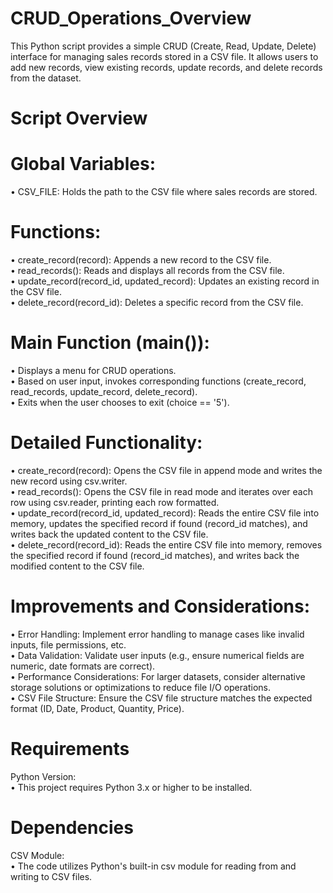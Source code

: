 # CRUD_Operations_Overview
This Python script provides a simple CRUD (Create, Read, Update, Delete) interface for managing sales records stored in a CSV file. It allows users to add new records, view existing records, update records, and delete records from the dataset.

# Script Overview

# Global Variables:

•	CSV_FILE: Holds the path to the CSV file where sales records are stored.

# Functions:

•	create_record(record): Appends a new record to the CSV file.  
•	read_records(): Reads and displays all records from the CSV file.  
•	update_record(record_id, updated_record): Updates an existing record in the CSV file.  
•	delete_record(record_id): Deletes a specific record from the CSV file.  

# Main Function (main()):

•	Displays a menu for CRUD operations.  
•	Based on user input, invokes corresponding functions (create_record, read_records, update_record, delete_record).  
•	Exits when the user chooses to exit (choice == '5').  

# Detailed Functionality:

•	create_record(record): Opens the CSV file in append mode and writes the new record using csv.writer.  
•	read_records(): Opens the CSV file in read mode and iterates over each row using csv.reader, printing each row formatted.  
•	update_record(record_id, updated_record): Reads the entire CSV file into memory, updates the specified record if found (record_id matches), and writes back the updated content to the CSV file.  
•	delete_record(record_id): Reads the entire CSV file into memory, removes the specified record if found (record_id matches), and writes back the modified content to the CSV file.  

# Improvements and Considerations:

•	Error Handling: Implement error handling to manage cases like invalid inputs, file permissions, etc.  
•	Data Validation: Validate user inputs (e.g., ensure numerical fields are numeric, date formats are correct).  
•	Performance Considerations: For larger datasets, consider alternative storage solutions or optimizations to reduce file I/O operations.  
•	CSV File Structure: Ensure the CSV file structure matches the expected format (ID, Date, Product, Quantity, Price).  

# Requirements
Python Version:  
•	This project requires Python 3.x or higher to be installed.  

# Dependencies
CSV Module:  
•	The code utilizes Python's built-in csv module for reading from and writing to CSV files.  






